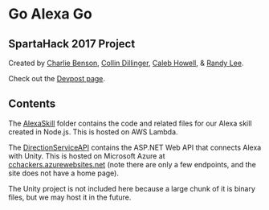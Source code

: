 # Go Alexa Go

## SpartaHack 2017 Project

Created by [Charlie Benson](https://github.com/glbeast63), [Collin Dillinger](https://github.com/CDillinger), [Caleb Howell](https://github.com/thelastwookie), & [Randy Lee](https://github.com/leer89).

Check out the [Devpost page](https://devpost.com/software/go-alexa-go).

## Contents

The [AlexaSkill](AlexaSkill) folder contains the code and related files for our Alexa skill created in Node.js. This is hosted on AWS Lambda.

The [DirectionServiceAPI](DirectionServiceAPI) contains the ASP.NET Web API that connects Alexa with Unity. This is hosted on Microsoft Azure at [cchackers.azurewebsites.net](http://cchackers.azurewebsites.net) (note there are only a few endpoints, and the site does not have a home page).

The Unity project is not included here because a large chunk of it is binary files, but we may host it in the future.
